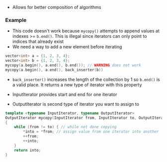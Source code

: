 - Allows for better composition of algorithms

### Example

- This code doesn't work because `mycopy()` attempts to append values at indexes >= `b.end()`. This is illegal since iterators can only point to indices that already exist
- We need a way to add a new element before iterating
```c++
vector<int> a = {1, 2, 3, 4};
vector<int> b = {1, 2, 3, 4};
mycopy(a.begin(), a.end(), b.end()); // WARNING does not work
mycopy(a.begin(), a.end(), back_inserter(b))
```
- `back_inserter()` increases the length of the collection by 1 so `b.end()` is a valid place. It returns a new type of iterator with this property


- InputIterator provides start and end for one iterator
- OutputIterator is second type of iterator you want to assign to

```c++
template <typename InputIterator, typename OutputIterator>
OutputIterator mycopy(InputIterator from, InputIterator to, OutputIterator into)
{
	while (from != to) { // while not done copying
		*into = *from; // assign value from one iterator into another
		++from;
		++into;
	}
	return into;
}
```
